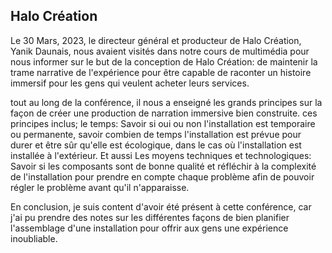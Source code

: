 
## Halo Création

Le 30 Mars, 2023, le directeur général et producteur de Halo Création, Yanik Daunais, nous avaient visités dans notre cours de multimédia pour nous informer sur le but de la conception de Halo Création: de maintenir la trame narrative de l'expérience pour être capable de raconter un histoire immersif pour les gens qui veulent acheter leurs services. 

tout au long de la conférence, il nous a enseigné les grands principes sur la façon de créer une production de narration immersive bien construite. ces principes inclus; le temps: Savoir si oui ou non l'installation est temporaire ou permanente, savoir combien de temps l'installation est prévue pour durer et être sûr qu'elle est écologique, dans le cas où l'installation est installée à l'extérieur. Et aussi Les moyens techniques et technologiques: Savoir si les composants sont de bonne qualité et réfléchir à la complexité de l'installation pour prendre en compte chaque problème afin de pouvoir régler le problème avant qu'il n'apparaisse. 

En conclusion, je suis content d'avoir été présent à cette conférence, car j'ai pu prendre des notes sur les différentes façons de bien planifier l'assemblage d'une installation pour offrir aux gens une expérience inoubliable. 
